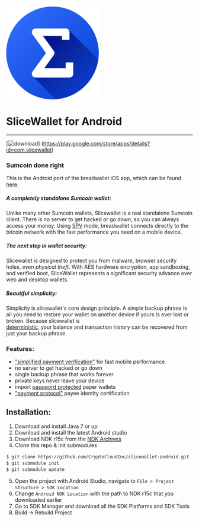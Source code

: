 ![ƀ](/images/icon.png) 
# SliceWallet for Android
----------------------------------

[![download](/images/icon-google-play.png)]
(https://play.google.com/store/apps/details?id=com.slicewallet)

### Sumcoin done right

This is the Android port of the breadwallet iOS app, which can be found [here](https://github.com/breadwallet/breadwallet/).

##### A completely standalone Sumcoin wallet:

Unlike many other Sumcoin wallets, Slicewallet is a real standalone Sumcoin
client. There is no server to get hacked or go down, so you can always access
your money. Using
[SPV](https://en.bitcoin.it/wiki/Thin_Client_Security#Header-Only_Clients)
mode, breadwallet connects directly to the bitcoin network with the fast
performance you need on a mobile device.

##### The next step in wallet security:

Slicewallet is designed to protect you from malware, browser security holes,
*even physical theft*. With AES hardware encryption, app sandboxing, and verified boot, SliceWallet represents a significant security advance over
web and desktop wallets.

##### Beautiful simplicity:

Simplicity is slicewallet's core design principle. A simple backup phrase is
all you need to restore your wallet on another device if yours is ever lost or
broken.  Because slicewallet is  
[deterministic](https://github.com/bitcoin/bips/blob/master/bip-0032.mediawiki),
your balance and transaction history can be recovered from just your backup
phrase.

### Features:

- ["simplified payment verification"](https://github.com/bitcoin/bips/blob/master/bip-0037.mediawiki) for fast mobile performance
- no server to get hacked or go down
- single backup phrase that works forever
- private keys never leave your device
- import [password protected](https://github.com/bitcoin/bips/blob/master/bip-0038.mediawiki) paper wallets
- ["payment protocol"](https://github.com/bitcoin/bips/blob/master/bip-0070.mediawiki) payee identity certification

## Installation:
1. Download and install Java 7 or up
2. Download and install the latest Android studio
3. Download NDK r15c from the [NDK Archives](https://developer.android.com/ndk/downloads/older_releases.html)
4. Clone this repo & init submodules
```bash
$ git clone https://github.com/CryptoCloudInc/slicewallet-android.git
$ git submodule init
$ git submodule update
```
5. Open the project with Android Studio, navigate to `File > Project Structure > SDK Location`
6. Change `Android NDK Location` with the path to NDK r15c that you downloaded earlier
7. Go to SDK Manager and download all the SDK Platforms and SDK Tools
9. Build -> Rebuild Project

